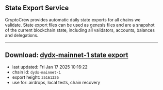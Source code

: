 ## State Export Service
CryptoCrew provides automatic daily state exports for all chains we validate. State export files can be used as genesis files and are a snapshot of the current blockchain state, including all validators, accounts, balances and delegations.

---
**Download: [dydx-mainnet-1 state export](https://dl-tyo.ccvalidators.com/SERVICE/dydx/dydx-mainnet-1_export_35161326.json)**
---

- last updated: Fri Jan 17 2025 10:16:22
- chain id: `dydx-mainnet-1`
- export height: `35161326`
- use for: airdrops, local tests, chain recovery
